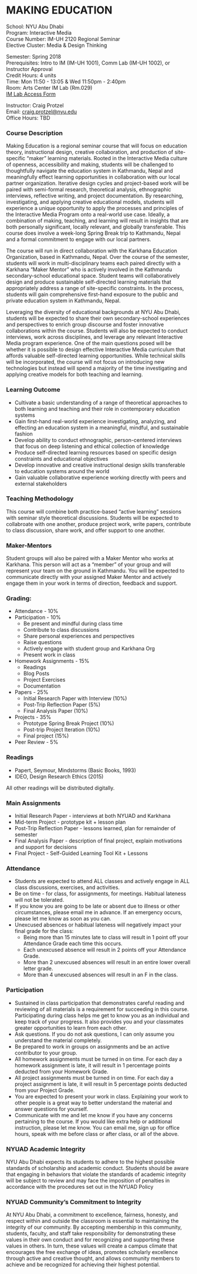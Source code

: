 MAKING EDUCATION
================

School: NYU Abu Dhabi   
Program: Interactive Media  
Course Number: IM-UH 2120 Regional Seminar  
Elective Cluster: Media & Design Thinking  

Semester: Spring 2018  
Prerequisites:  Intro to IM (IM-UH 1001), Comm Lab (IM-UH 1002), or Instructor Approval  
Credit Hours: 4 units  
Time: Mon 11:50 - 13:05 & Wed 11:50pm - 2:40pm  
Room: Arts Center IM Lab (Rm.029)   
[IM Lab Access Form](http://goo.gl/forms/Mge02MPoCb)

Instructor: Craig Protzel   
Email: craig.protzel@nyu.edu  
Office Hours: TBD  

### Course Description
Making Education is a regional seminar course that will focus on education theory, instructional design, creative collaboration, and production of site-specific “maker” learning materials. Rooted in the Interactive Media culture of openness, accessibility and making, students will be challenged to thoughtfully navigate the education system in Kathmandu, Nepal and meaningfully effect learning opportunities in collaboration with our local partner organization. Iterative design cycles and project-based work will be paired with semi-formal research, theoretical analysis, ethnographic interviews, reflective writing, and project documentation. By researching, investigating, and applying creative educational models, students will experience a unique opportunity to apply the processes and principles of the Interactive Media Program onto a real-world use case. Ideally, a combination of making, teaching, and learning will result in insights that are both personally significant, locally relevant, and globally transferable. This course does involve a week-long Spring Break trip to Kathmandu, Nepal and a formal commitment to engage with our local partners.  

The course will run in direct collaboration with the Karkhana Education Organization, based in Kathmandu, Nepal. Over the course of the semester, students will work in multi-disciplinary teams each paired directly with a Karkhana “Maker Mentor” who is actively involved in the Kathmandu secondary-school educational space. Student teams will collaboratively design and produce sustainable self-directed learning materials that appropriately address a range of site-specific constraints. In the process, students will gain comprehensive first-hand exposure to the public and private education system in Kathmandu, Nepal.  

Leveraging the diversity of educational backgrounds at NYU Abu Dhabi, students will be expected to share their own secondary-school experiences and perspectives to enrich group discourse and foster innovative collaborations within the course. Students will also be expected to conduct interviews, work across disciplines, and leverage any relevant Interactive Media program experience. One of the main questions posed will be whether it is possible to design effective Interactive Media curriculum that affords valuable self-directed learning opportunities. While technical skills will be incorporated, the course will not focus on introducing new technologies but instead will spend a majority of the time investigating and applying creative models for both teaching and learning.  

### Learning Outcome
* Cultivate a basic understanding of a range of theoretical approaches to both learning and teaching and their role in contemporary education systems  
* Gain first-hand real-world experience investigating, analyzing, and effecting an education system in a meaningful, mindful, and sustainable fashion  
* Develop ability to conduct ethnographic, person-centered interviews that focus on deep listening and ethical collection of knowledge  
* Produce self-directed learning resources based on specific design constraints and educational objectives  
* Develop innovative and creative instructional design skills transferable to education systems around the world  
* Gain valuable collaborative experience working directly with peers and external stakeholders  

### Teaching Methodology
This course will combine both practice-based “active learning” sessions with seminar style theoretical discussions. Students will be expected to collabroate with one another, produce project work, write papers, contribute to class discussion, share work, and offer support to one another.

### Maker-Mentors
Student groups will also be paired with a Maker Mentor who works at Karkhana. This person will act as a “member” of your group and will represent your team on the ground in Kathmandu. You will be expected to communicate directly with your assigned Maker Mentor and actively engage them in your work in terms of direction, feedback and support.

### Grading:
* Attendance - 10%  
* Participation - 10%
	* Be present and mindful during class time
	* Contribute to class discussions
	* Share personal experiences and perspectives
	* Raise questions
	* Actively engage with student group and Karkhana Org  
	* Present work in class  
* Homework Assignments - 15%  
	* Readings
	* Blog Posts
	* Project Exercises
	* Documentation  
* Papers - 25%  
	* Initial Research Paper with Interview (10%)
	* Post-Trip Reflection Paper (5%)
	* Final Analysis Paper (10%)
* Projects - 35%
	* Prototype Spring Break Project (10%)
	* Post-trip Project Iteration (10%)
	* Final project (15%)
* Peer Review - 5%

### Readings
* Papert, Seymour, Mindstorms (Basic Books, 1993)
* IDEO, Design Research Ethics (2015)

All other readings will be distributed digitally.

### Main Assignments
* Initial Research Paper - interviews at both NYUAD and Karkhana  
* Mid-term Project - prototype kit + lesson plan  
* Post-Trip Reflection Paper - lessons learned, plan for remainder of semester  
* Final Analysis Paper - description of final project, explain motivations and support for decisions  
* Final Project - Self-Guided Learning Tool Kit + Lessons

### Attendance
* Students are expected to attend ALL classes and actively engage in ALL class discussions, exercises, and activities.  
* Be on time - for class, for assignments, for meetings. Habitual lateness will not be tolerated.  
* If you know you are going to be late or absent due to illness or other circumstances, please email
me in advance. If an emergency occurs, please let me know as soon as you can.  
* Unexcused absences or habitual lateness will negatively impact your final grade for the class:  
	* Being more than 15 minutes late to class will result in 1 point off your Attendance Grade each time this occurs.  
	* Each unexcused absence will result in 2 points off your Attendance Grade.
	* More than 2 unexcused absences will result in an entire lower overall letter grade.
	* More than 4 unexcused absences will result in an F in the class.

### Participation  
* Sustained in class participation that demonstrates careful reading and reviewing of all materials is a requirement for succeeding in this course. Participating during class helps me get to know you as an individual and keep track of your progress. It also provides you and your classmates greater opportunities to learn from each other.
* Ask questions. If you do not ask questions, I can only assume you understand the material completely.  
* Be prepared to work in groups on assignments and be an active contributor to your group.
* All homework assignments must be turned in on time. For each day a homework assignment is
late, it will result in 1 percentage points deducted from your Homework Grade.  
* All project assignments must be turned in on time. For each day a project assignment is late, it
will result in 5 percentage points deducted from your Project Grade.  
* You are expected to present your work in class. Explaining your work to other people is a great
way to better understand the material and answer questions for yourself.  
* Communicate with me and let me know if you have any concerns pertaining to the course. If you would like extra help or additional instruction, please let me know. You can email me, sign up for
office hours, speak with me before class or after class, or all of the above.

### NYUAD Academic Integrity
NYU Abu Dhabi expects its students to adhere to the highest possible standards of scholarship and academic conduct. Students should be aware that engaging in behaviors that violate the standards of academic integrity will be subject to review and may face the imposition of penalties in accordance with the procedures set out in the  NYUAD Policy

### NYUAD Community’s Commitment to Integrity
At NYU Abu Dhabi, a commitment to excellence, fairness, honesty, and respect within and outside the classroom is essential to maintaining the integrity of our community. By accepting membership in this community, students, faculty, and staff take responsibility for demonstrating these values in their own conduct and for recognizing and supporting these values in others. In turn, these values will create a campus climate that encourages the free exchange of ideas, promotes scholarly excellence through active and creative thought, and allows community members to achieve and be recognized for achieving their highest potential.